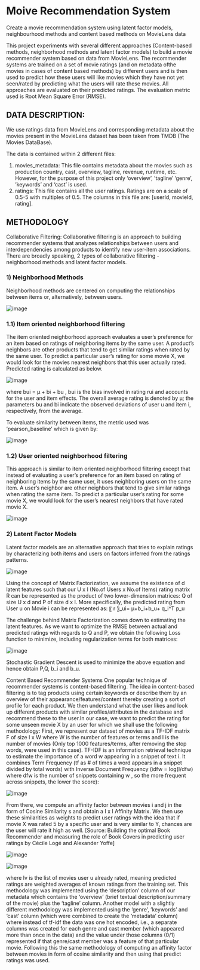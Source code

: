 # Moive Recommendation System
Create a movie recommendation system using latent factor models, neighbourhood methods and content based methods on MovieLens data

This project experiments with several different approaches (Content-based methods, neighborhood methods and latent factor models) to build a movie recommender system based on data from MovieLens. The recommender systems are trained on a set of movie ratings (and on metadata ofthe movies in cases of content based methods) by different users and is then used to predict how these users will like movies which they have not yet seen/rated by predicting what the users will rate these movies. All approaches are evaluated on their predicted ratings. The evaluation metric used is Root Mean Square Error (RMSE).

## DATA DESCRIPTION:

We use ratings data from MovieLens and corresponding metadata about the movies present in the MovieLens dataset has been taken from TMDB (The Movies DataBase).

The data is contained within 2 different files:
1) movies_metadata: This file contains metadata about the movies such as production country, cast, overview, tagline, revenue, runtime, etc. However, for the purpose of this project only ‘overview’, ’tagline’ ‘genre’, ’keywords’ and ‘cast’ is used.
2) ratings: This file contains all the user ratings. Ratings are on a scale of 0.5-5 with multiples of 0.5. The columns in this file are: [userId, movieId, rating].

## METHODOLOGY

Collaborative Filtering:
Collaborative filtering is an approach to building recommender systems that analyzes relationships between users and interdependencies among products to identify new user-item associations. There are broadly speaking, 2 types of collaborative filtering - neighborhood methods and latent factor models.

### 1) Neighborhood Methods
Neighborhood methods are centered on computing the relationships between items or, alternatively, between users.

![image](https://user-images.githubusercontent.com/59964344/138456863-904221cc-e12a-4083-a1fb-abc73a7071a6.png)


### 1.1) Item oriented neighborhood filtering
The item oriented neighborhood approach evaluates a user’s preference for an item based on ratings of neighboring items by the same user. A product’s neighbors are other products that tend to get similar ratings when rated by the same user. To predict a particular user’s rating for some movie X, we would look for the movies nearest neighbors that this user actually rated. Predicted rating is calculated as below.

![image](https://user-images.githubusercontent.com/59964344/138456923-cd9ebf64-a488-459c-8a4e-73cc467f2d11.png)

where bui = μ + bi + bu , bui is the bias involved in rating rui and accounts for the user and item effects. The overall average rating is denoted by μ; the parameters bu and bi indicate the observed deviations of user u and item i, respectively, from the average.

To evaluate similarity between items, the metric used was ‘pearson_baseline’ which is given by:

![image](https://user-images.githubusercontent.com/59964344/138457616-6f7d263f-83f0-4337-8b16-e0636cb7a0f1.png)

### 1.2)	User oriented neighborhood filtering 
This approach is similar to item oriented neighborhood filtering except that instead of evaluating a user’s preference for an item based on rating of neighboring items by the same user, it uses neighboring users on the same item. A user’s neighbor are other neighbors that tend to give similar ratings when rating the same item. To predict a particular user’s rating for some movie X, we would look for the user’s nearest neighbors that have rated movie X. 

![image](https://user-images.githubusercontent.com/59964344/138457647-ea7bce31-258c-44d1-a1a2-7b3a568bbc62.png)


### 2) Latent Factor Models 
Latent factor models are an alternative approach that tries to explain ratings by characterizing both items and users on factors inferred from the ratings patterns.

![image](https://user-images.githubusercontent.com/59964344/138457662-183b8956-74c6-47bd-8010-cd27b34a967a.png)

Using the concept of Matrix Factorization, we assume the existence of d latent features such that our U x I (No.of Users x No.of Items) rating matrix R can be represented as the product of two lower-dimension matrices: Q of size U x d and P of size d x I. More specifically, the predicted rating from User u on Movie i can be represented as:
〖 r ̂〗_ui= μ+b_i+b_u+ q_i^T p_u

The challenge behind Matrix Factorization comes down to estimating the latent features. As we want to optimize the RMSE between actual and predicted ratings with regards to Q and P, we obtain the following Loss function to minimize, including regularization terms for both matrices:

![image](https://user-images.githubusercontent.com/59964344/138457714-7f2eba31-45d6-46b9-a2c0-6a0dfe584a9b.png)

Stochastic Gradient Descent is used to minimize the above equation and hence obtain P,Q, b_i  and b_u.

Content Based Recommender Systems
One popular technique of recommender systems is content-based filtering. The idea in content-based filtering is to tag products using certain keywords or describe them by an overview of their appearance/features/content thereby creating a sort of profile for each product. We then understand what the user likes and look up different products with similar profiles/attributes in the database and recommend these to the user.In our case, we want to predict the rating for some unseen movie X by an user for which we shall use the following methodology:
First, we represent our dataset of movies as a TF-IDF matrix F of size I x W where W is the number of features or terms and I is the number of movies (Only top 1000 features/terms, after removing the stop words, were used in this case). 
TF-IDF is an information retrieval technique to estimate the importance of a word w appearing in a snippet of text i. It combines Term Frequency (tf as # of times a word appears in a snippet divided by total words) with Inverse Document Frequency (idfw = log(I/dfw) where dfw is the number of snippets containing w , so the more frequent across snippets, the lower the score): 

![image](https://user-images.githubusercontent.com/59964344/138458713-a6e59783-4458-4999-9a19-a684cfd2a9ba.png)


From there, we compute an affinity factor between movies i and j in the form of Cosine Similarity s and obtain a I x I Affinity Matrix. We then use these similarities as weights to predict user ratings with the idea that if movie X was rated 5 by a specific user and is very similar to Y, chances are the user will rate it high as well. [Source: Building the optimal Book Recommender and measuring the role of Book Covers in predicting user ratings by Cécile Logé and Alexander Yoffe]

![image](https://user-images.githubusercontent.com/59964344/138457813-3b44679f-f1ee-4eb7-99d8-5b4a6e959cee.png)

![image](https://user-images.githubusercontent.com/59964344/138458763-b90ff2fa-a7dd-40e3-8cac-3654c2f8a5fa.png)


where Iv is the list of movies user u already rated, meaning predicted ratings are weighted averages of known ratings from the training set.
This methodology was implemented using the ‘description’ column of our metadata which contains the ‘overview’ (brief textual description/summary of the movie) plus the ‘tagline’ column. Another model with a slightly different methodology was implemented using the ‘genre’, ’keywords’ and ‘cast’ column (which were combined to create the ‘metadata’ column) where instead of tf-idf the data was one hot encoded, i.e., a separate columns was created for each genre and cast member (which appeared more than once in the data) and the value under those columns (0/1) represented if that genre/cast member was a feature of that particular movie. Following this the same methodology of computing an affinity factor between movies in form of cosine similarity and then using that predict ratings was used.
